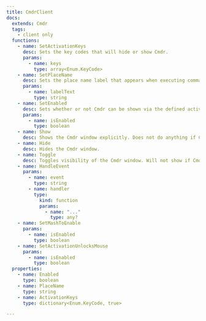 ```yaml
---
title: CmdrClient
docs:
  extends: Cmdr
  tags:
    - client only
  functions:
    - name: SetActivationKeys
      desc: Sets the key codes that will hide or show Cmdr.
      params:
        - name: keys
          type: array<Enum.KeyCode>
    - name: SetPlaceName
      desc: Sets the place name label that appears when executing commands. This is useful for a quick way to tell what game you're playing in a universe game.
      params:
        - name: labelText
          type: string
    - name: SetEnabled
      desc: Sets whether or not Cmdr can be shown via the defined activation keys. Useful for when you want users to need to opt-in to show the console in a settings menu.
      params:
        - name: isEnabled
          type: boolean
    - name: Show
      desc: Shows the Cmdr window explicitly. Does not do anything if Cmdr is not enabled.
    - name: Hide
      desc: Hides the Cmdr window.
    - name: Toggle
      desc: Toggles visibility of the Cmdr window. Will not show if Cmdr is not enabled.
    - name: HandleEvent
      params:
        - name: event
          type: string
        - name: handler
          type:
            kind: function
            params:
              - name: "..."
                type: any?
    - name: SetMashToEnable
      params:
        - name: isEnabled
          type: boolean
    - name: SetActivationUnlocksMouse
      params:
        - name: isEnabled
          type: boolean
  properties:
    - name: Enabled
      type: boolean
    - name: PlaceName
      type: string
    - name: ActivationKeys
      type: dictionary<Enum.KeyCode, true>

---
```


<ApiDocs />